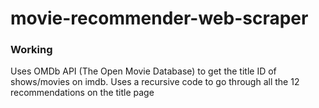 # movie-recommender-web-scraper

### Working

Uses OMDb API (The Open Movie Database) to get the title ID of shows/movies on imdb.
Uses a recursive code to go through all the 12 recommendations on the title page